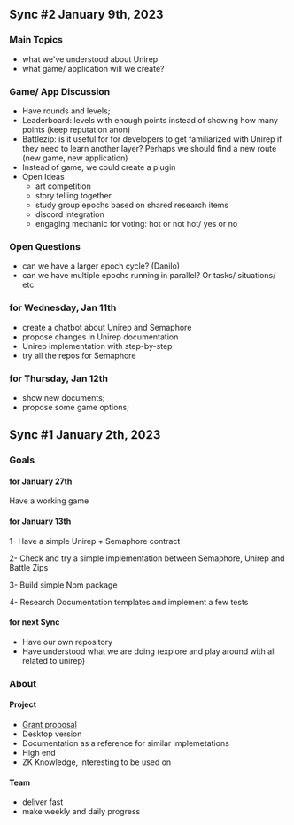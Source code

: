 ## **Sync #2 January 9th, 2023**

### Main Topics
- what we've understood about Unirep
- what game/ application will we create?

### Game/ App Discussion
- Have rounds and levels;
- Leaderboard: levels with enough points instead of showing how many points (keep reputation anon)
- Battlezip: is it useful for for developers to get familiarized with Unirep if they need to learn another layer? Perhaps we should find a new route (new game, new application)
- Instead of game, we could create a plugin
- Open Ideas
    - art competition
    - story telling together
    - study group epochs based on shared research items
    - discord integration
    - engaging mechanic for voting: hot or not hot/ yes or no

### Open Questions
- can we have a larger epoch cycle? (Danilo)
- can we have multiple epochs running in parallel? Or tasks/ situations/ etc

### for Wednesday, Jan 11th
- create a chatbot about Unirep and Semaphore
- propose changes in Unirep documentation
- Unirep implementation with step-by-step
- try all the repos for Semaphore

### for Thursday, Jan 12th
- show new documents;
- propose some game options;

  
## **Sync #1 January 2th, 2023**

### Goals  

#### for January 27th
Have a working game

#### for January 13th

1- Have a simple Unirep + Semaphore contract

2- Check and try a simple implementation between Semaphore, Unirep and Battle Zips

3- Build simple Npm package

4- Research Documentation templates and implement a few tests

#### for next Sync
- Have our own repository
- Have understood what we are doing (explore and play around with all related to unirep)

### About

#### Project
- [Grant proposal](https://hackmd.io/0p8dNI-DQdaQ4Ycn_JiOSg)
- Desktop version
- Documentation as a reference for similar implemetations
- High end
- ZK Knowledge, interesting to be used on
  
#### Team

- deliver fast
- make weekly and daily progress
